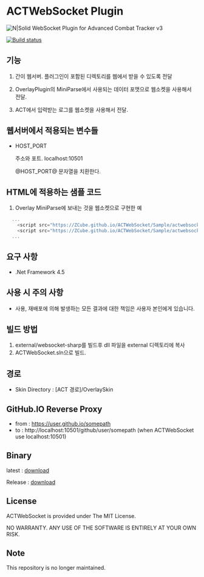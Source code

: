 # ACTWebSocket Plugin
![N|Solid](https://raw.githubusercontent.com/laiglinne-ff/ACTWebSocket/master/logo.png)
WebSocket Plugin for Advanced Combat Tracker v3

[![Build status](https://ci.appveyor.com/api/projects/status/fsp6dwdeqsxp3anw/branch/master?svg=true)](https://ci.appveyor.com/project/ZCube/actwebsocket/branch/master)

## 기능 ##

1. 간이 웹서버.
   플러그인이 포함된 디렉토리를 웹에서 받을 수 있도록 전달

2. OverlayPlugin의 MiniParse에서 사용되는 데이터 포맷으로 웹소켓을 사용해서 전달.
 
3. ACT에서 입력받는 로그를 웹소켓을 사용해서 전달.


## 웹서버에서 적용되는 변수들 ##

* HOST_PORT

  주소와 포트.
  localhost:10501
  
  @HOST_PORT@ 문자열을 치환한다.


## HTML에 적용하는 샘플 코드 ##

1. Overlay MiniParse에 보내는 것을 웹소켓으로 구현한 예
``` javascript
  ...
	<script src="https://ZCube.github.io/ACTWebSocket/Sample/actwebsocket.js"></script>
	<script src="https://ZCube.github.io/ACTWebSocket/Sample/actwebsocket_compat.js"></script>
  ...
```

## 요구 사항 ##

* .Net Framework 4.5

## 사용 시 주의 사항 ##

* 사용, 재배포에 의해 발생하는 모든 결과에 대한 책임은 사용자 본인에게 있습니다.

## 빌드 방법 ##

1. external/websocket-sharp를 빌드후 dll 파일을 external 디렉토리에 복사
2. ACTWebSocket.sln으로 빌드.

## 경로 ##

* Skin Directory : [ACT 경로]/OverlaySkin

## GitHub.IO Reverse Proxy ##

* from : https://user.github.io/somepath
* to : http://localhost:10501/github/user/somepath (when ACTWebSocket use localhost:10501)

## Binary ##

latest : [download](https://www.dropbox.com/s/3lrsetatf9mrmnp/ACTWebSocket_latest.7z?dl=1)

Release : [download](https://github.com/ZCube/ACTWebSocket/releases)

## License ##

ACTWebSocket is provided under The MIT License.

NO WARRANTY. ANY USE OF THE SOFTWARE IS ENTIRELY AT YOUR OWN RISK.

## Note ##

This repository is no longer maintained.
